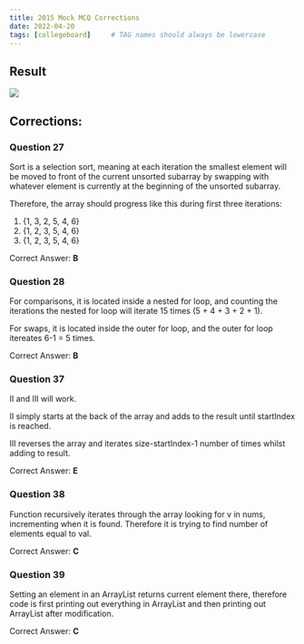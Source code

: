 ```yaml
---
title: 2015 Mock MCQ Corrections
date: 2022-04-20
tags: [collegeboard]     # TAG names should always be lowercase
---
```


## Result

<image src="/CSA-Data-Structures/assets/img/mcq15_result.png" />


## Corrections:

### Question 27

Sort is a selection sort, meaning at each iteration the smallest element will be moved to front of the current unsorted subarray by swapping with whatever element is currently at the beginning of the unsorted subarray.

Therefore, the array should progress like this during first three iterations:

1. {1, 3, 2, 5, 4, 6}
2. {1, 2, 3, 5, 4, 6}
3. {1, 2, 3, 5, 4, 6}

Correct Answer: **B**


### Question 28

For comparisons, it is located inside a nested for loop, and counting the iterations the nested for loop will iterate 15 times (5 + 4 + 3 + 2 + 1).

For swaps, it is located inside the outer for loop, and the outer for loop itereates 6-1 = 5 times.

Correct Answer: **B**


### Question 37

II and III will work.

II simply starts at the back of the array and adds to the result until startIndex is reached.

III reverses the array and iterates size-startIndex-1 number of times whilst adding to result.

Correct Answer: **E**


### Question 38

Function recursively iterates through the array looking for v in nums, incrementing when it is found. Therefore it is trying to find number of elements equal to val.

Correct Answer: **C**


### Question 39

Setting an element in an ArrayList returns current element there, therefore code is first printing out everything in ArrayList and then printing out ArrayList after modification.

Correct Answer: **C**

